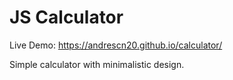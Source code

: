 # JS Calculator

Live Demo: https://andrescn20.github.io/calculator/

Simple calculator with minimalistic design. 
